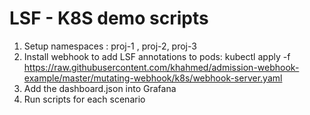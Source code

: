 # LSF - K8S demo scripts

1. Setup namespaces : proj-1 , proj-2, proj-3
2. Install webhook to add LSF annotations to pods:
   kubectl apply -f  https://raw.githubusercontent.com/khahmed/admission-webhook-example/master/mutating-webhook/k8s/webhook-server.yaml
3. Add the dashboard.json into Grafana
4. Run scripts for each scenario



